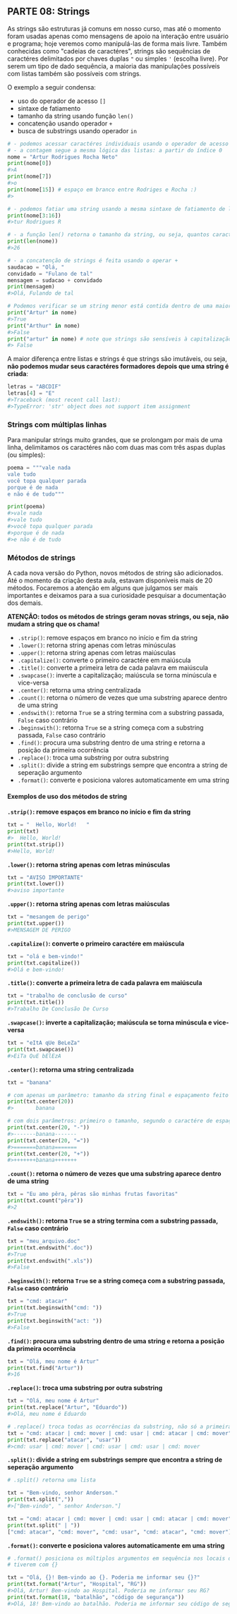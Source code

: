 ## PARTE 08: Strings

As strings são estruturas já comuns em nosso curso, mas até o momento foram usadas apenas como mensagens de apoio na interação entre usuário e programa; hoje veremos como manipulá-las de forma mais livre. Também conhecidas como "cadeias de caractéres", strings são sequências de caractéres delimitados por chaves duplas ```"``` ou simples ```'``` (escolha livre). Por serem um tipo de dado sequência, a maioria das manipulações possíveis com listas também são possíveis com strings.

O exemplo a seguir condensa:

- uso do operador de acesso ```[]```
- sintaxe de fatiamento
- tamanho da string usando função ```len()```
- concatenção usando operador ```+```
- busca de substrings usando operador ```in```

```python
# - podemos acessar caractéres individuais usando o operador de acesso []
# - a contagem segue a mesma lógica das listas: a partir do índice 0
nome = "Artur Rodrigues Rocha Neto"
print(nome[0])
#>A
print(nome[7])
#>o
print(nome[15]) # espaço em branco entre Rodriges e Rocha :)
#>

# - podemos fatiar uma string usando a mesma sintaxe de fatiamento de listas
print(nome[3:16])
#>tur Rodrigues R

# - a função len() retorna o tamanho da string, ou seja, quantos caractéres ela possui
print(len(nome))
#>26

# - a concatenção de strings é feita usando o operar +
saudacao = "Olá, "
convidado = "Fulano de tal"
mensagem = sudacao + convidado
print(mensagem)
#>Olá, Fulando de tal

# Podemos verificar se um string menor está contida dentro de uma maior usando o operador in
print("Artur" in nome)
#>True
print("Arthur" in nome)
#>False
print("artur" in nome) # note que strings são sensíveis à capitalização
#> False
```

A maior diferença entre listas e strings é que strings são imutáveis, ou seja, **não podemos mudar seus caractéres formadores depois que uma string é criada**:

```python
letras = "ABCDIF"
letras[4] = "E"
#>Traceback (most recent call last):
#>TypeError: 'str' object does not support item assignment
```

### Strings com múltiplas linhas

Para manipular strings muito grandes, que se prolongam por mais de uma linha, delimitamos os caractéres não com duas mas com três aspas duplas (ou simples):

```python
poema = """vale nada
vale tudo
você topa qualquer parada
porque é de nada
e não é de tudo"""

print(poema)
#>vale nada
#>vale tudo
#>você topa qualquer parada
#>porque é de nada
#>e não é de tudo
```

### Métodos de strings

A cada nova versão do Python, novos métodos de string são adicionados. Até o momento da criação desta aula, estavam disponíveis mais de 20 métodos. Focaremos a atenção em alguns que julgamos ser mais importantes e deixamos para a sua curiosidade pesquisar a documentação dos demais.

**ATENÇÃO: todos os métodos de strings geram novas strings, ou seja, não mudam a string que os chama!**

- ```.strip()```: remove espaços em branco no início e fim da string
- ```.lower()```: retorna string apenas com letras minúsculas
- ```.upper()```: retorna string apenas com letras maiúsculas
- ```.capitalize()```: converte o primeiro caractére em maiúscula
- ```.title()```: converte a primeira letra de cada palavra em maiúscula
- ```.swapcase()```: inverte a capitalização; maiúscula se torna minúscula e vice-versa
- ```.center()```: retorna uma string centralizada
- ```.count()```: retorna o número de vezes que uma substring aparece dentro de uma string
- ```.endswith()```: retorna ```True``` se a string termina com a substring passada, ```False``` caso contrário
- ```.beginswith()```:  retorna ```True``` se a string começa com a substring passada, ```False``` caso contrário
- ```.find()```: procura uma substring dentro de uma string e retorna a posição da primeira ocorrência
- ```.replace()```: troca uma substring por outra substring
- ```.split()```: divide a string em substrings sempre que encontra a string de seperação argumento
- ```.format()```: converte e posiciona valores automaticamente em uma string

#### Exemplos de uso dos métodos de string

**```.strip()```: remove espaços em branco no início e fim da string**

```python
txt = "  Hello, World!   "
print(txt)
#>  Hello, World!   
print(txt.strip())
#>Hello, World!
```

**```.lower()```: retorna string apenas com letras minúsculas**

```python
txt = "AVISO IMPORTANTE"
print(txt.lower())
#>aviso importante
```

**```.upper()```: retorna string apenas com letras maiúsculas**

```python
txt = "mesangem de perigo"
print(txt.upper())
#>MENSAGEM DE PERIGO
```

**```.capitalize()```: converte o primeiro caractére em maiúscula**

```python
txt = "olá e bem-vindo!"
print(txt.capitalize())
#>Olá e bem-vindo!
```

**```.title()```: converte a primeira letra de cada palavra em maiúscula**

```python
txt = "trabalho de conclusão de curso"
print(txt.title())
#>Trabalho De Conclusão De Curso
```

**```.swapcase()```: inverte a capitalização; maiúscula se torna minúscula e vice-versa**

```python
txt = "eItA qUe BeLeZa"
print(txt.swapcase())
#>EiTa QuE bElEzA
```

**```.center()```: retorna uma string centralizada**

```python
txt = "banana"

# com apenas um parâmetro: tamanho da string final e espaçamento feito com espaço em branco
print(txt.center(20))
#>       banana       

# com dois parâmetros: primeiro o tamanho, segundo o caractére de espaçamento
print(txt.center(20, "-"))
#>-------banana-------
print(txt.center(20, "="))
#>=======banana=======
print(txt.center(20, "+"))
#>+++++++banana+++++++
```

**```.count()```: retorna o número de vezes que uma substring aparece dentro de uma string**

```python
txt = "Eu amo pêra, pêras são minhas frutas favoritas"
print(txt.count("pêra"))
#>2
```

**```.endswith()```: retorna ```True``` se a string termina com a substring passada, ```False``` caso contrário**

```python
txt = "meu_arquivo.doc"
print(txt.endswith(".doc"))
#>True
print(txt.endswith(".xls"))
#>False
```

**```.beginswith()```:  retorna ```True``` se a string começa com a substring passada, ```False``` caso contrário**

```python
txt = "cmd: atacar"
print(txt.beginswith("cmd: "))
#>True
print(txt.beginswith("act: "))
#>False
```

**```.find()```: procura uma substring dentro de uma string e retorna a posição da primeira ocorrência**

```python
txt = "Olá, meu nome é Artur"
print(txt.find("Artur"))
#>16
```

**```.replace()```: troca uma substring por outra substring**

```python
txt = "Olá, meu nome é Artur"
print(txt.replace("Artur", "Eduardo"))
#>Olá, meu nome é Eduardo

# .replace() troca todas as ocorrências da substring, não só a primeira
txt = "cmd: atacar | cmd: mover | cmd: usar | cmd: atacar | cmd: mover"
print(txt.replace("atacar", "usar"))
#>cmd: usar | cmd: mover | cmd: usar | cmd: usar | cmd: mover
```

**```.split()```: divide a string em substrings sempre que encontra a string de seperação argumento**

```python
# .split() retorna uma lista

txt = "Bem-vindo, senhor Anderson."
print(txt.split(","))
#>["Bem-vindo", " senhor Anderson."]

txt = "cmd: atacar | cmd: mover | cmd: usar | cmd: atacar | cmd: mover"
print(txt.split(" | "))
["cmd: atacar", "cmd: mover", "cmd: usar", "cmd: atacar", "cmd: mover"]
```

**```.format()```: converte e posiciona valores automaticamente em uma string**

```python
# .format() posiciona os múltiplos argumentos em sequência nos locais da string que
# tiverem com {}

txt = "Olá, {}! Bem-vindo ao {}. Poderia me informar seu {}?"
print(txt.format("Artur", "Hospital", "RG"))
#>Olá, Artur! Bem-vindo ao Hospital. Poderia me informar seu RG?
print(txt.format(18, "batalhão", "código de segurança"))
#>Olá, 18! Bem-vindo ao batalhão. Poderia me informar seu código de segurança?
```
